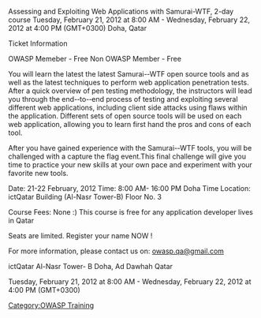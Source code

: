 Assessing and Exploiting Web Applications with Samurai-WTF, 2-day course
Tuesday, February 21, 2012 at 8:00 AM - Wednesday, February 22, 2012 at
4:00 PM (GMT+0300) Doha, Qatar

Ticket Information

OWASP Memeber - Free Non OWASP Member - Free

You will learn the latest the latest Samurai-­‐WTF open source tools and
as well as the latest techniques to perform web application penetration
tests. After a quick overview of pen testing methodology, the
instructors will lead you through the end-­‐to-­‐end process of testing
and exploiting several different web applications, including client side
attacks using flaws within the application. Different sets of open
source tools will be used on each web application, allowing you to learn
first hand the pros and cons of each tool.

After you have gained experience with the Samurai-­‐WTF tools, you will
be challenged with a capture the flag event.This final challenge will
give you time to practice your new skills at your own pace and
experiment with your favorite new tools.

Date: 21-22 February, 2012 Time: 8:00 AM- 16:00 PM Doha Time Location:
ictQatar Building (Al-Nasr Tower-B) Floor No. 3

Course Fees: None :) This course is free for any application developer
lives in Qatar

Seats are limited. Register your name NOW \!

For more information, please contact us on: owasp.qa@gmail.com

ictQatar Al-Nasr Tower- B Doha, Ad Dawhah Qatar

Tuesday, February 21, 2012 at 8:00 AM - Wednesday, February 22, 2012 at
4:00 PM (GMT+0300)

[Category:OWASP Training](Category:OWASP_Training "wikilink")